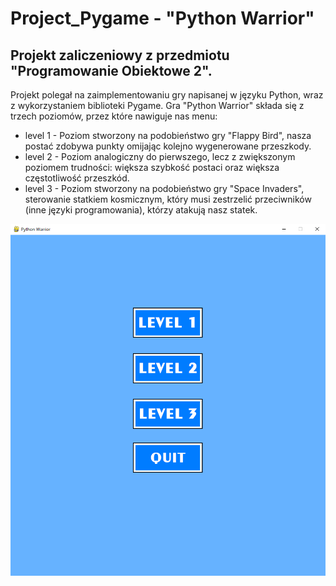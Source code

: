 # Project_Pygame - "Python Warrior"
## Projekt zaliczeniowy z przedmiotu "Programowanie Obiektowe 2".
Projekt polegał na zaimplementowaniu gry napisanej w języku Python, wraz z wykorzystaniem biblioteki Pygame.
Gra "Python Warrior" składa się z trzech poziomów, przez które nawiguje nas menu:
  - level 1 - Poziom stworzony na podobieństwo gry "Flappy Bird", nasza postać zdobywa punkty omijając kolejno wygenerowane przeszkody.
  - level 2 - Poziom analogiczny do pierwszego, lecz z zwiększonym poziomem trudności: większa szybkość postaci oraz większa częstotliwość przeszkód.
  - level 3 - Poziom stworzony na podobieństwo gry "Space Invaders", sterowanie statkiem kosmicznym, który musi zestrzelić przeciwników (inne języki programowania), którzy atakują nasz statek.

![Menu](./img/1.png)

